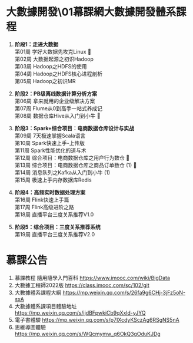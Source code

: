 
# 大數據開發\01幕課網大數據開發體系課程   
   
1. **阶段1：走进大数据**  
第01周 学好大数据先攻克Linux :doughnut:   
第02周 大数据起源之初识Hadoop   
第03周 Hadoop之HDFS的使用    
第04周 Hadoop之HDFS核心进程剖析  
第05周 Hadoop之初识MR      
    
2. **阶段2：PB级离线数据计算分析方案**   
第06周 拿来就用的企业级解决方案   
第07周 Flume从0到高手一站式养成记   
第08周 数据仓库Hive从入门到小牛 :doughnut:      
   
3. **阶段3：Spark+综合项目：电商数据仓库设计与实战**      
第09周 7天极速掌握Scala语言   
第10周 Spark快速上手-上传版   
第11周 Spark性能优化的道与术   
第12周 综合项目：电商数据仓库之用户行为数仓 :doughnut:    
第13周 综合项目：电商数据仓库之商品订单数仓 (1) :doughnut:    
第14周 消息队列之Kafka从入门到小牛 (1)    
第15周 极速上手内存数据库Redis   

4. **阶段4：高频实时数据处理方案**    
第16周 Flink快速上手篇   
第17周 Flink高级进阶之路   
第18周 直播平台三度关系推荐V1.0   
    
5. **阶段5：综合项目：三度关系推荐系统**   
第19周 直播平台三度关系推荐V2.0   
   
    
   
# 慕課公告   
1. 慕課教程 隨用隨學入門百科 https://www.imooc.com/wiki/BigData   
2. 大數據工程師2022版 https://class.imooc.com/sc/102/git    
3. 大數據體系課程大綱 https://mp.weixin.qq.com/s/26fa9g6CHj-3jFz5oN-sxA 
4. 大數據體系課項目體驗地址 https://mp.weixin.qq.com/s/ijdBFpwkiCb9qXxld-yJYQ 
5. 電子書體驗 https://mp.weixin.qq.com/s/p7IXcdyKSczAg6RSgNS5nA
6. 思維導圖體驗 https://mp.weixin.qq.com/s/WQcmymw_q6OkQ3gOduKJDg
